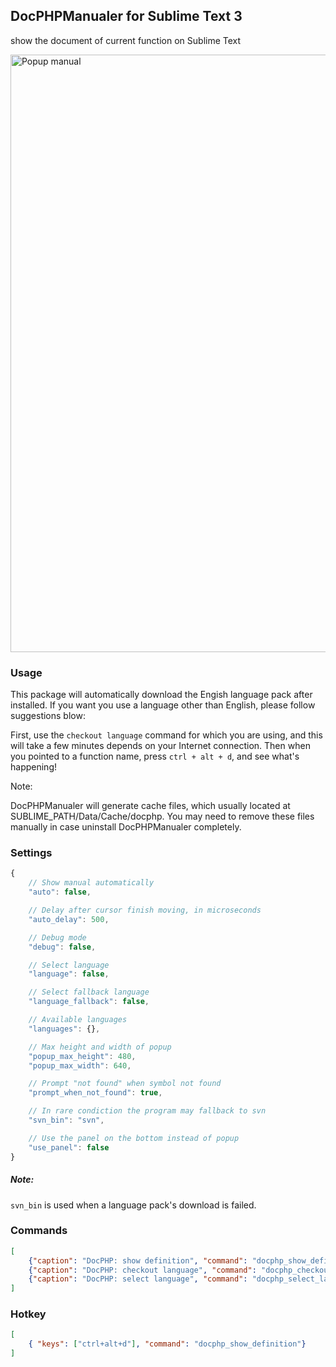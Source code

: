 ## DocPHPManualer for Sublime Text 3

show the document of current function on Sublime Text

<img src="https://raw.github.com/acabin/docphp/screenshots/screenshots/popup.png" alt="Popup manual" width="956">

### Usage

This package will automatically download the Engish language pack after installed. If you want you use a language other than English, please follow suggestions blow:

First, use the `checkout language` command for which you are using, and this will take a few minutes depends on your Internet connection. Then when you pointed to a function name, press `ctrl + alt + d`, and see what's happening!

Note:

DocPHPManualer will generate cache files, which usually located at SUBLIME_PATH/Data/Cache/docphp. You may need to remove these files manually in case uninstall DocPHPManualer completely.

### Settings

```javascript
{
	// Show manual automatically
	"auto": false,

	// Delay after cursor finish moving, in microseconds
	"auto_delay": 500,

	// Debug mode
	"debug": false,

	// Select language
	"language": false,

	// Select fallback language
	"language_fallback": false,

	// Available languages
	"languages": {},

	// Max height and width of popup
	"popup_max_height": 480,
	"popup_max_width": 640,

	// Prompt "not found" when symbol not found
	"prompt_when_not_found": true,

	// In rare condiction the program may fallback to svn
	"svn_bin": "svn",

	// Use the panel on the bottom instead of popup
	"use_panel": false
}
```

##### Note:

`svn_bin` is used when a language pack's download is failed.

### Commands

```json
[
    {"caption": "DocPHP: show definition", "command": "docphp_show_definition"},
    {"caption": "DocPHP: checkout language", "command": "docphp_checkout_language"},
    {"caption": "DocPHP: select language", "command": "docphp_select_language"},
]
```

### Hotkey

```json
[
	{ "keys": ["ctrl+alt+d"], "command": "docphp_show_definition"}
]
```

